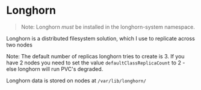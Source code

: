 # Longhorn

> Note: Longhorn *must* be installed in the longhorn-system namespace.

Longhorn is a distributed filesystem solution, which I use to replicate across two nodes

Note: The default number of replicas longhorn tries to create is 3.  If you have 2 nodes you need to set the value `defaultClassReplicaCount` to 2 - else longhorn will run PVC's degraded.

Longhorn data is stored on nodes at ```/var/lib/longhorn/```
